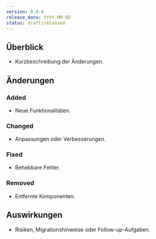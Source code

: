 ```yaml
---
version: 0.0.0
release_date: YYYY-MM-DD
status: draft|released
---
```


## Überblick
- Kurzbeschreibung der Änderungen.

## Änderungen
### Added
- Neue Funktionalitäten.

### Changed
- Anpassungen oder Verbesserungen.

### Fixed
- Behebbare Fehler.

### Removed
- Entfernte Komponenten.

## Auswirkungen
- Risiken, Migrationshinweise oder Follow-up-Aufgaben.
